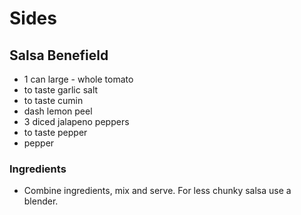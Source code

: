 # Sides

## Salsa Benefield

* 1 can large - whole tomato
* to taste garlic salt
* to taste cumin
* dash lemon peel
* 3 diced jalapeno peppers
* to taste pepper
* pepper

### Ingredients

* Combine ingredients, mix and serve.  For less chunky salsa use a blender.
